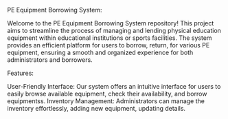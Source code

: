 PE Equipment Borrowing System:

Welcome to the PE Equipment Borrowing System repository! This project aims to streamline the process of managing and lending physical education equipment 
within educational institutions or sports facilities. The system provides an efficient platform for users to borrow, 
return, for various PE equipment, ensuring a smooth and organized experience for both administrators and borrowers.

Features:

User-Friendly Interface: Our system offers an intuitive interface for users to easily browse available equipment, check their availability, and borrow equipmentss.
Inventory Management: Administrators can manage the inventory effortlessly, adding new equipment, updating details.


